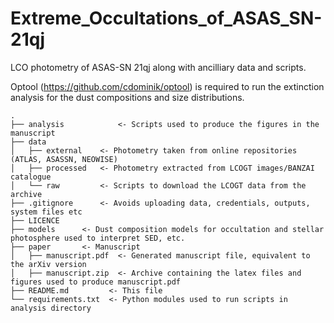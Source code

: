 # Extreme_Occultations_of_ASAS_SN-21qj
LCO photometry of ASAS-SN 21qj along with ancilliary data and scripts. 

Optool (https://github.com/cdominik/optool) is required to run the extinction analysis for the dust compositions and size distributions.

```
.
├── analysis            <- Scripts used to produce the figures in the manuscript
├── data
│   ├── external    <- Photometry taken from online repositories (ATLAS, ASASSN, NEOWISE)
│   ├── processed   <- Photometry extracted from LCOGT images/BANZAI catalogue
│   └── raw         <- Scripts to download the LCOGT data from the archive
├── .gitignore      <- Avoids uploading data, credentials, outputs, system files etc
├── LICENCE
├── models      <- Dust composition models for occultation and stellar photosphere used to interpret SED, etc. 
├── paper       <- Manuscript
│   ├── manuscript.pdf  <- Generated manuscript file, equivalent to the arXiv version
│   ├── manuscript.zip  <- Archive containing the latex files and figures used to produce manuscript.pdf
├── README.md         <- This file
└── requirements.txt  <- Python modules used to run scripts in analysis directory
```